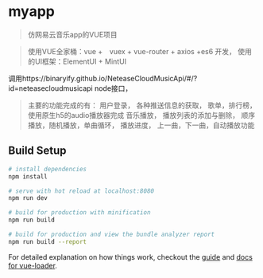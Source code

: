 # myapp

> 仿网易云音乐app的VUE项目

>使用VUE全家桶：vue +　vuex + vue-router + axios +es6 开发，
>使用的UI框架：ElementUI + MintUI
 
 调用https://binaryify.github.io/NeteaseCloudMusicApi/#/?id=neteasecloudmusicapi node接口，

>主要的功能完成的有：
>用户登录，
>各种推送信息的获取，
>歌单，排行榜，
>使用原生h5的audio播放器完成
>音乐播放，
>播放列表的添加与删除，
>顺序播放，随机播放，单曲循环，
>播放进度，
>上一曲，下一曲，自动播放功能


## Build Setup

``` bash
# install dependencies
npm install

# serve with hot reload at localhost:8080
npm run dev

# build for production with minification
npm run build

# build for production and view the bundle analyzer report
npm run build --report
```

For detailed explanation on how things work, checkout the [guide](http://vuejs-templates.github.io/webpack/) and [docs for vue-loader](http://vuejs.github.io/vue-loader).
